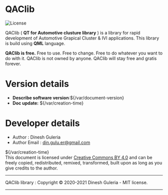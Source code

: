 <h1>QAClib</h1>

![License](https://img.shields.io/badge/license-MIT-blue.svg)


QAClib ( **QT for Automotive clusture library** ) is a library for rapid development of Automotive Grapical Cluster & IVI applications. This library is build using **QML** language.

**QAClib is free.** Free to use. Free to change. Free to do whatever you want to do with it. QAClib is not owned by anyone. QAClib will stay free and gratis forever.

# Version details
* **Describe software version**:${/var/document-version}
* **Doc update:** ${/var/creation-time}

# Developer details
* Author  : Dinesh Guleria
* Author Email : din.gulu.er@gmail.com


${/var/creation-time}  
This document is licensed under [Creative Commons BY 4.0](https://creativecommons.org/licenses/by/4.0/) and can be freely copied, redistributed, remixed, transformed, built upon as long as you give credits to the author.

---

QAClib library : Copyright © 2020-2021 Dinesh Guleria - MIT license.

---
